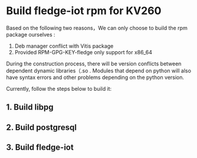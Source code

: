 # Build fledge-iot rpm for KV260

Based on the following two reasons，We can only choose to build the rpm package ourselves :

1. Deb manager conflict with Vitis package
2. Provided RPM-GPG-KEY-fledge only support for x86_64

During the construction process, there will be version conflicts between dependent dynamic libraries（.so .
Modules that depend on python will also have syntax errors and other problems depending on the python version.

Currently, follow the steps below to build it:

## 1. Build libpg  
## 2. Build postgresql  
## 3. Build fledge-iot

